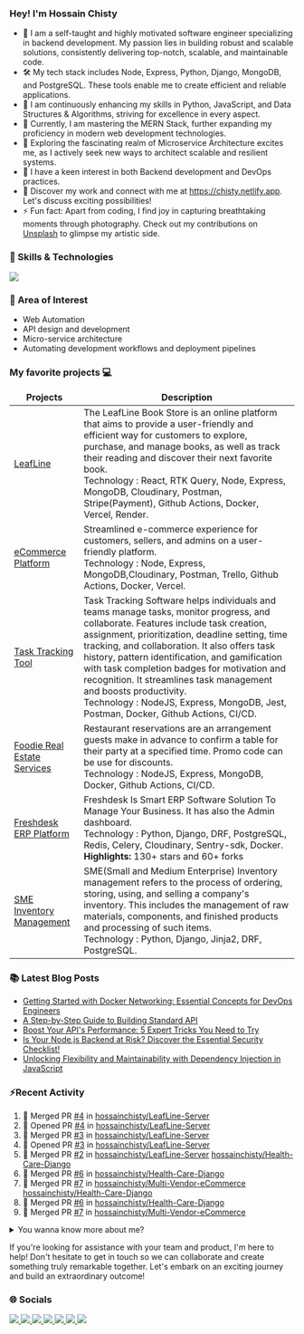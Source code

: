 ### Hey! I'm Hossain Chisty

<!-- ?Note: I kindly request that you refrain from blindly copying the content of my readme file. I would like to ensure that the content remains original and tailored to my specific needs. -->

- 💼 I am a self-taught and highly motivated software engineer specializing in backend development. My passion lies in building robust and scalable solutions, consistently delivering top-notch, scalable, and maintainable code.
- 🛠️ My tech stack includes Node, Express, Python, Django, MongoDB, and PostgreSQL. These tools enable me to create efficient and reliable applications.
- 🦾 I am continuously enhancing my skills in Python, JavaScript, and Data Structures & Algorithms, striving for excellence in every aspect.
- 🌱 Currently, I am mastering the MERN Stack, further expanding my proficiency in modern web development technologies.
- 🤔 Exploring the fascinating realm of Microservice Architecture excites me, as I actively seek new ways to architect scalable and resilient systems.
- 👀 I have a keen interest in both Backend development and DevOps practices.
- 🔗 Discover my work and connect with me at https://chisty.netlify.app. Let's discuss exciting possibilities!
- ⚡ Fun fact: Apart from coding, I find joy in capturing breathtaking moments through photography. Check out my contributions on [Unsplash](https://unsplash.com/@hossainchisty) to glimpse my artistic side.

### 💪 Skills & Technologies
![](https://skillicons.dev/icons?i=js,ts,nodejs,express,nestjs,py,django,react,nextjs,redux,graphql,mongodb,postgresql,redis,jest,docker,kubernetes,githubactions,nginx,aws)

### 🧐 Area of Interest

- Web Automation
- API design and development
- Micro-service architecture
- Automating development workflows and deployment pipelines


### My favorite projects 💻

<!-- Project start -->
<table>
  <thead align="center">
    <tr border: none;>
      <td><b>Projects</b></td>
      <td><b>Description</b></td>
    </tr>
  </thead>
  <tbody>
    <!-- LeafLine Start -->
    <tr>
      <td><a href="https://leafline.vercel.app/" target="_blank">LeafLine</a>
      </td>
      <td>The LeafLine Book Store is an online platform that aims to provide a user-friendly and efficient way for customers to explore, purchase, and manage books, as well as track their reading and discover their next favorite book.<br> Technology :  React, RTK Query, Node, Express, MongoDB, Cloudinary, Postman, Stripe(Payment), Github Actions, Docker, Vercel, Render. <br> 
      </td>
    <tr>
    <!-- LeafLine End -->
    <!-- Multi vendor eCommerce Platform Start -->
    <tr>
      <td><a href="https://github.com/hossainchisty/eCommerce-Backend-API" target="_blank">eCommerce Platform</a>
      </td>
      <td>Streamlined e-commerce experience for customers, sellers, and admins on a user-friendly platform.<br> Technology :  Node, Express, MongoDB,Cloudinary, Postman, Trello, Github Actions, Docker, Vercel. <br> 
      </td>
    <tr>
    <!-- Multi vendor eCommerce Platform End -->
    <!-- Task Tracking Tool Start -->
    <tr>
      <td><a href="https://github.com/hossainchisty/Task-Tracking-Tool" target="_blank">Task Tracking Tool</a></td>
      <td>Task Tracking Software helps individuals and teams manage tasks, monitor progress, and collaborate. Features include task creation, assignment, prioritization, deadline setting, time tracking, and collaboration. It also offers task history, pattern identification, and gamification with task completion badges for motivation and recognition. It streamlines task management and boosts productivity.
        <br> Technology : NodeJS, Express, MongoDB, Jest, Postman, Docker, Github Actions, CI/CD.
      </td>
    </tr>
  <!-- Task Tracking Tool End -->
  <!-- Foodie Real Estate Services Start -->
  <tr>
    <td><a href="https://github.com/hossainchisty/Foodie-Real-Estate-Services" target="_blank">Foodie Real Estate Services</a></td>
    <td>Restaurant reservations are an arrangement guests make in advance to confirm a table for their party at a specified time. Promo code can be use for discounts.
      <br> Technology : NodeJS, Express, MongoDB, Docker, Github Actions, CI/CD.
    </td>
  </tr>
  <!-- Foodie Real Estate Services End -->
  <!-- Freshdesk Product Start -->
  <tr>
    <td><a href="https://github.com/hossainchisty/Freshdesk-ERP-Platform" target="_blank">Freshdesk ERP Platform</a>
    </td>
    <td>Freshdesk Is Smart ERP Software Solution To Manage Your Business. It has also the Admin dashboard.<br> Technology : Python, Django, DRF,
      PostgreSQL, Redis, Celery, Cloudinary, Sentry-sdk, Docker. <br> <b>Highlights:</b> 130+ stars and 60+ forks 
    </td>
  <tr>
  <!-- Freshdesk Product End -->

<!-- SME Inventory Product Start -->
  <tr>
    <td><a href="https://inventory-management-1ryu.onrender.com/" target="_blank">SME Inventory
        Management</a></td>
    <td> SME(Small and Medium Enterprise) Inventory management refers to the process of ordering, storing, using, and selling a company's inventory.
      This includes the management of raw materials, components, and finished products and processing of such items.
      <br> Technology : Python, Django, Jinja2, DRF, PostgreSQL.
    </td>
  </tr>
<!-- SME Inventory Product End -->
 

  <!-- HealthMart Pharmacy Management Product Start -->
<!--    <tr>
      <td><a href="https://github.com/hossainchisty/Pharmacare-Pharmacy-Management" target="_blank">HealthMart</a></td>
      <td>The pharmacy management software ensures a well-organized functioning, modern invoicing system, revenue management, inventory track mechanism, and boosting up your business.
        <br> Technology : Python, Django, DRF, PostgreSQL, Docker, Github Actions.
      </td>
    </tr> -->
  <!-- HealthMart Pharmacy Management Product End -->

   <!-- Hospital Management Software Product Start -->
<!--    <tr>
        <td><a href="" target="_blank">Hospital Management Software</a></td>
        <td> Hospital management software designed for hospital, clinic, Diagnostic center in Bangladesh. Complete ERP solution for healthcare. This will helps to manage everything you need to run your health clinic. It helps to manage patient registration, appointments, invoices, and billing, pathology. It helps to keep records and monitor the activities of any hospital.
        <br> Technology : Python, Django, Jinja, Javascript.
      </td>
    </tr> -->
  <!-- Hospital Management Software Product End -->
  
 <!-- Abba Clan Start -->
   <!-- <tr>
      <td><a href="http://abbaclan.herokuapp.com" target="_blank">Abba Clan</a></td>
      <td> Project : Abba Clan 
        <br> Role : Backend Developer
        <br> Description : Abba's Clan is a Writers and Readers Platform for writing and sharing short stories With Your
        Loved Ones.
        <br> Technology : Python, Django, Django Rest Framework, React.
      </td>
  </tr> -->
  <!-- Abba Clan End -->

  </tbody>
</table>
<!-- Project end -->

### 📚 Latest Blog Posts

<!-- BLOG-POST-LIST:START -->
<!-- BLOG-POST-LIST:END -->

<!-- HASHNODE:START -->
- [Getting Started with Docker Networking: Essential Concepts for  DevOps Engineers](https://hossainchisty.hashnode.dev/getting-started-with-docker-networking-essential-concepts-for-devops-engineers)
- [A Step-by-Step Guide to Building Standard API](https://hossainchisty.hashnode.dev/a-step-by-step-guide-to-building-standard-api)
- [Boost Your API&#39;s Performance: 5 Expert Tricks You Need to Try](https://hossainchisty.hashnode.dev/boost-your-apis-performance-5-expert-tricks-you-need-to-try)
- [Is Your Node.js Backend at Risk? Discover the Essential Security Checklist!](https://hossainchisty.hashnode.dev/is-your-nodejs-backend-at-risk-discover-the-essential-security-checklist)
- [Unlocking Flexibility and Maintainability with Dependency Injection in JavaScript](https://hossainchisty.hashnode.dev/unlocking-flexibility-and-maintainability-with-dependency-injection-in-javascript)
<!-- HASHNODE:END -->

### ⚡Recent Activity

<!--START_SECTION:activity-->

1. 🎉 Merged PR [#4](https://github.com/hossainchisty/LeafLine-Server/pull/4) in [hossainchisty/LeafLine-Server](https://github.com/hossainchisty/LeafLine-Server)
2. 💪 Opened PR [#4](https://github.com/hossainchisty/LeafLine-Server/pull/4) in [hossainchisty/LeafLine-Server](https://github.com/hossainchisty/LeafLine-Server)
3. 🎉 Merged PR [#3](https://github.com/hossainchisty/LeafLine-Server/pull/3) in [hossainchisty/LeafLine-Server](https://github.com/hossainchisty/LeafLine-Server)
4. 💪 Opened PR [#3](https://github.com/hossainchisty/LeafLine-Server/pull/3) in [hossainchisty/LeafLine-Server](https://github.com/hossainchisty/LeafLine-Server)
5. 🎉 Merged PR [#2](https://github.com/hossainchisty/LeafLine-Server/pull/2) in [hossainchisty/LeafLine-Server](https://github.com/hossainchisty/LeafLine-Server)
   [hossainchisty/Health-Care-Django](https://github.com/hossainchisty/Health-Care-Django)
4. 🎉 Merged PR [#6](https://github.com/hossainchisty/Health-Care-Django/pull/6) in
   [hossainchisty/Health-Care-Django](https://github.com/hossainchisty/Health-Care-Django)
5. 🎉 Merged PR [#7](https://github.com/hossainchisty/Multi-Vendor-eCommerce/pull/7) in
   [hossainchisty/Multi-Vendor-eCommerce](https://github.com/hossainchisty/Multi-Vendor-eCommerce)
   [hossainchisty/Health-Care-Django](https://github.com/hossainchisty/Health-Care-Django)
6. 🎉 Merged PR [#6](https://github.com/hossainchisty/Health-Care-Django/pull/6) in
   [hossainchisty/Health-Care-Django](https://github.com/hossainchisty/Health-Care-Django)
7. 🎉 Merged PR [#7](https://github.com/hossainchisty/Multi-Vendor-eCommerce/pull/7) in
[hossainchisty/Multi-Vendor-eCommerce](https://github.com/hossainchisty/Multi-Vendor-eCommerce)
<!--END_SECTION:activity-->

<!-- Summary start -->
<details>
  <summary>
    You wanna know more about me?
  </summary>

  <br>

Greetings! I'm an enthusiastic software engineer with a deep-rooted passion for backend development. My unwavering dedication to constant learning empowers me to enhance my skill set, ultimately enabling me to craft exceptional software solutions.

I specialize in building complex web applications using cutting-edge technologies like  JavaScript, TypeScript, Node.js, Express, MongoDB, React. My expertise allows me to create scalable, robust, and efficient systems that meet client and user needs. I'm always eager to learn and grow, staying updated with industry trends and best practices. I enjoy collaborating with developers and stakeholders to solve real-world problems with innovative solutions.
  <br>

#### Github Stats

  <p align="left">
    <img width="500px"
      src="https://github-readme-stats.vercel.app/api?username=hossainchisty&show_icons=true&theme=midnight-purple&line_height=25&hide=stars">
  </p>

#### Trophy
[![trophy](https://github-profile-trophy.vercel.app/?username=hossainchisty&theme=onedark)](https://github.com/ryo-ma/github-profile-trophy)

#### Productivity Stats


 ![Hossain Chisty's Productivity Stats](https://github-profile-summary-cards.vercel.app/api/cards/profile-details?username=hossainchisty&theme=midnight_purple)


#### Top language  

![](http://github-profile-summary-cards.vercel.app/api/cards/repos-per-language?username=hossainchisty&theme=midnight_purple)


#### Profile Visits

  <p align="left">
    <img width="230px" src="https://profile-counter.glitch.me/hossainchisty/count.svg" />
  </p>


</details>
<!-- Summary end -->

If you're looking for assistance with your team and product, I'm here to help! Don't hesitate to get in touch so we can collaborate and create something truly remarkable together. Let's embark on an exciting journey and build an extraordinary outcome!

<!-- Connect start -->

### 🌐 Socials

<a class="header-badge" target="_blank" href="https://www.linkedin.com/in/hossainchisty/">
  <img src="https://img.shields.io/badge/style--5eba00.svg?label=LinkedIn&logo=linkedin&style=social">
</a>

<a class="header-badge" target="_blank" href="https://www.instagram.com/hossain.chisty/">
  <img src="https://img.shields.io/badge/style--5eba00.svg?label=Instagram&logo=Instagram&style=social">
</a>

<a class="header-badge" target="_blank" href="https://twitter.com/hossain_chisty7">
  <img src="https://img.shields.io/badge/style--5eba00.svg?label=Twitter&logo=Twitter&style=social">
</a>

<a class="header-badge" target="_blank" href="https://www.youtube.com/@thetechtimes">
  <img src="https://img.shields.io/badge/style--5eba00.svg?label=Youtube&logo=Youtube&style=social">
</a>

<a class="header-badge" target="_blank" href="https://hossainchisty.hashnode.dev/">
  <img src="https://img.shields.io/badge/style--5eba00.svg?label=Hashnode&logo=Hashnode&style=social">
</a>

<a class="header-badge" target="_blank" href="https://unsplash.com/@hossainchisty">
  <img src="https://img.shields.io/badge/style--5eba00.svg?label=Unsplash&logo=Unsplash&style=social">
</a>

<a class="header-badge" target="_blank" href="mailto:hossain.chisty11@gmail.com">
  <img src="https://img.shields.io/badge/style--5eba00.svg?label=Gmail&logo=Gmail&style=social">
</a>
<!-- Connect end -->

